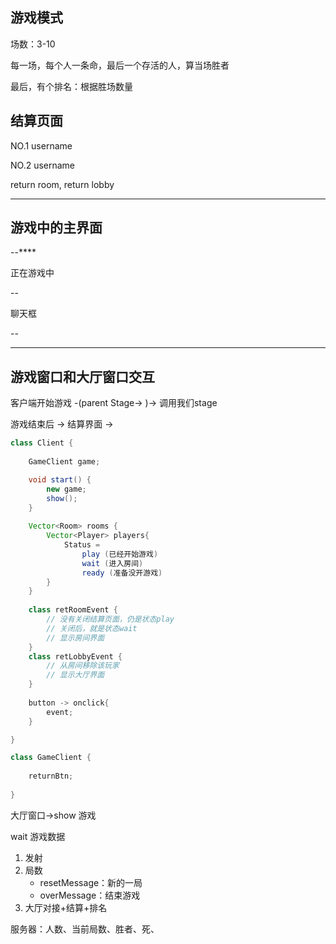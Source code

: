 ## 游戏模式

场数：3-10

每一场，每个人一条命，最后一个存活的人，算当场胜者

最后，有个排名：根据胜场数量

## 结算页面

NO.1 username

NO.2 username

return room, return lobby

---

## 游戏中的主界面

--****

正在游戏中

--

聊天框

--

---

## 游戏窗口和大厅窗口交互

客户端开始游戏 -(parent Stage-> )-> 调用我们stage

游戏结束后 -> 结算界面 ->  

```java
class Client {
    
    GameClient game;

	void start() {
        new game;
        show();
    }
    
    Vector<Room> rooms {
        Vector<Player> players{
            Status = 
                play (已经开始游戏)
				wait (进入房间)
                ready (准备没开游戏)
        }
    }
    
    class retRoomEvent {
        // 没有关闭结算页面，仍是状态play
        // 关闭后，就是状态wait
        // 显示房间界面
    }
    class retLobbyEvent {
        // 从房间移除该玩家
        // 显示大厅界面
    }
    
   	button -> onclick{
        event;
    }

}

class GameClient {
    
	returnBtn;
    
}
```

大厅窗口->show 游戏

wait 游戏数据

1. 发射
2. 局数 
   * resetMessage：新的一局
   * overMessage：结束游戏
3. 大厅对接+结算+排名

服务器：人数、当前局数、胜者、死、

